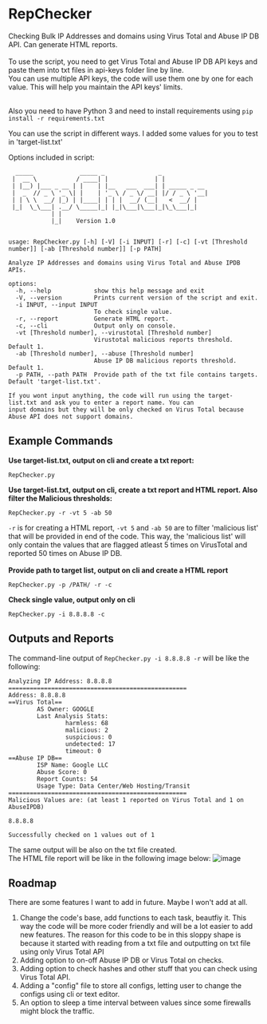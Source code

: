 # RepChecker
Checking Bulk IP Addresses and domains using Virus Total and Abuse IP DB API. Can generate HTML reports.<br>
<br>
To use the script, you need to get Virus Total and Abuse IP DB API keys and paste them into txt files in api-keys folder line by line.<br>
You can use multiple API keys, the code will use them one by one for each value. This will help you maintain the API keys' limits.<br><br>

Also you need to have Python 3 and need to install requirements using ```pip install -r requirements.txt```

You can use the script in different ways. I added some values for you to test in 'target-list.txt'<br>

Options included in script:
```
  _____             _____ _               _
 |  __ \           / ____| |             | |
 | |__) |___ _ __ | |    | |__   ___  ___| | _____ _ __
 |  _  // _ \ '_ \| |    | '_ \ / _ \/ __| |/ / _ \ '__|
 | | \ \  __/ |_) | |____| | | |  __/ (__|   <  __/ |
 |_|  \_\___| .__/ \_____|_| |_|\___|\___|_|\_\___|_|
            | |
            |_|    Version 1.0


usage: RepChecker.py [-h] [-V] [-i INPUT] [-r] [-c] [-vt [Threshold number]] [-ab [Threshold number]] [-p PATH]

Analyze IP Addresses and domains using Virus Total and Abuse IPDB APIs.

options:
  -h, --help            show this help message and exit
  -V, --version         Prints current version of the script and exit.
  -i INPUT, --input INPUT
                        To check single value.
  -r, --report          Generate HTML report.
  -c, --cli             Output only on console.
  -vt [Threshold number], --virustotal [Threshold number]
                        Virustotal malicious reports threshold. Default 1.
  -ab [Threshold number], --abuse [Threshold number]
                        Abuse IP DB malicious reports threshold. Default 1.
  -p PATH, --path PATH  Provide path of the txt file contains targets. Default 'target-list.txt'.

If you wont input anything, the code will run using the target-list.txt and ask you to enter a report name. You can
input domains but they will be only checked on Virus Total because Abuse API does not support domains.
```
## Example Commands
**Use target-list.txt, output on cli and create a txt report:**
```
RepChecker.py 
```
**Use target-list.txt, output on cli, create a txt report and HTML report. Also filter the Malicious thresholds:**
```
RepChecker.py -r -vt 5 -ab 50 
```
```-r``` is for creating a HTML report, ```-vt 5``` and ```-ab 50``` are to filter 'malicious list' that will be provided in end of the code. This way, the 'malicious list' will only contain the values that are flagged atleast 5 times on VirusTotal and reported 50 times on Abuse IP DB.<br><br>
**Provide path to target list, output on cli and create a HTML report**
```
RepChecker.py -p /PATH/ -r -c
```
**Check single value, output only on cli**
```
RepChecker.py -i 8.8.8.8 -c
```
## Outputs and Reports
The command-line output of ```RepChecker.py -i 8.8.8.8 -r``` will be like the following:
```
Analyzing IP Address: 8.8.8.8
==================================================
Address: 8.8.8.8
==Virus Total==
        AS Owner: GOOGLE
        Last Analysis Stats:
                harmless: 68
                malicious: 2
                suspicious: 0
                undetected: 17
                timeout: 0
==Abuse IP DB==
        ISP Name: Google LLC
        Abuse Score: 0
        Report Counts: 54
        Usage Type: Data Center/Web Hosting/Transit
==================================================
Malicious Values are: (at least 1 reported on Virus Total and 1 on AbuseIPDB)

8.8.8.8

Successfully checked on 1 values out of 1
```
The same output will be also on the txt file created. <br>
The HTML file report will be like in the following image below:
![image](https://github.com/RejectedFrASELS/RepChecker/assets/121792966/ef23e1cc-dd74-44a8-93ef-ec05f2878564)

## Roadmap
There are some features I want to add in future. Maybe I won't add at all.
1. Change the code's base, add functions to each task, beautfiy it. This way the code will be more coder friendly and will be a lot easier to add new features. The reason for this code to be in this sloppy shape is because it started with reading from a txt file and outputting on txt file using only Virus Total API
2. Adding option to on-off Abuse IP DB or Virus Total on checks.
3. Adding option to check hashes and other stuff that you can check using Virus Total API.
4. Adding a "config" file to store all configs, letting user to change the configs using cli or text editor.
5. An option to sleep a time interval between values since some firewalls might block the traffic.

